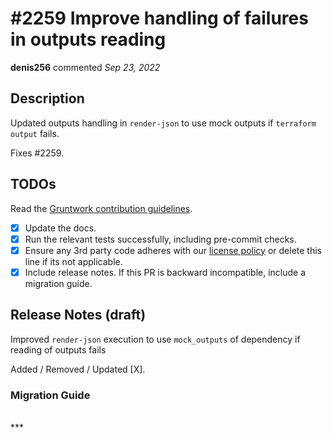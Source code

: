 # #2259 Improve handling of failures in outputs reading

**denis256** commented *Sep 23, 2022*

<!-- Prepend '[WIP]' to the title if this PR is still a work-in-progress. Remove it when it is ready for review! -->

## Description

Updated outputs handling in `render-json` to use mock outputs if `terraform output` fails.

Fixes #2259.

<!-- Description of the changes introduced by this PR. -->

## TODOs

Read the [Gruntwork contribution guidelines](https://gruntwork.notion.site/Gruntwork-Coding-Methodology-02fdcd6e4b004e818553684760bf691e).

- [x] Update the docs.
- [x] Run the relevant tests successfully, including pre-commit checks.
- [x] Ensure any 3rd party code adheres with our [license policy](https://www.notion.so/gruntwork/Gruntwork-licenses-and-open-source-usage-policy-f7dece1f780341c7b69c1763f22b1378) or delete this line if its not applicable.
- [x] Include release notes. If this PR is backward incompatible, include a migration guide.

## Release Notes (draft)

Improved `render-json` execution to use `mock_outputs` of dependency if reading of outputs fails

<!-- One-line description of the PR that can be included in the final release notes. -->
Added / Removed / Updated [X].

### Migration Guide

<!-- Important: If you made any backward incompatible changes, then you must write a migration guide! -->


<br />
***


